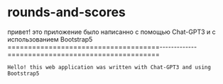 # rounds-and-scores
привет! это приложение было написанно с помощью Chat-GPT3 и с использованием Bootstrap5
=====================================-------------=====================================

    Hello! this web application was written with Chat-GPT3 and using Bootstrap5

